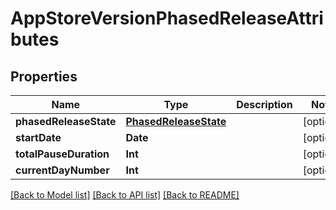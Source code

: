 # AppStoreVersionPhasedReleaseAttributes

## Properties
Name | Type | Description | Notes
------------ | ------------- | ------------- | -------------
**phasedReleaseState** | [**PhasedReleaseState**](PhasedReleaseState.md) |  | [optional] 
**startDate** | **Date** |  | [optional] 
**totalPauseDuration** | **Int** |  | [optional] 
**currentDayNumber** | **Int** |  | [optional] 

[[Back to Model list]](../README.md#documentation-for-models) [[Back to API list]](../README.md#documentation-for-api-endpoints) [[Back to README]](../README.md)



